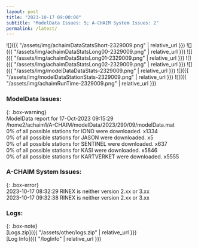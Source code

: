 ```yaml
---
layout: post
title: "2023-10-17 09:00:00"
subtitle: "ModelData Issues: 5; A-CHAIM System Issues: 2"
permalink: /latest/
---
```


![]({{ "/assets/img/achaimDataStatsShort-2329009.png" | relative_url }})
![]({{ "/assets/img/achaimDataStatsLong00-2329009.png" | relative_url }})
![]({{ "/assets/img/achaimDataStatsLong01-2329009.png" | relative_url }})
![]({{ "/assets/img/achaimDataStatsLong02-2329009.png" | relative_url }})
![]({{ "/assets/img/modelDataDataStats-2329009.png" | relative_url }})
![]({{ "/assets/img/modelDataStationStats-2329009.png" | relative_url }})
![]({{ "/assets/img/achaimRunTime-2329009.png" | relative_url }})


### ModelData Issues:  
  
{: .box-warning}  
 ModelData report for 17-Oct-2023 09:15:29   
 /home2/achaim1/A-CHAIM/modelData/2023/290/09/modelData.mat   
 0% of all possible stations for IONO were downloaded. x1334   
 0% of all possible stations for JASON were downloaded. x5   
 0% of all possible stations for SENTINEL were downloaded. x637   
 0% of all possible stations for KASI were downloaded. x5846   
 0% of all possible stations for KARTVERKET were downloaded. x5555   
  
### A-CHAIM System Issues:  
  
{: .box-error}  
2023-10-17 08:32:29 RINEX is neither version 2.xx or 3.xx  
2023-10-17 09:32:38 RINEX is neither version 2.xx or 3.xx  

### Logs:  
  
{: .box-note}  
[Logs.zip]({{ "/assets/other/logs.zip" | relative_url }})  
[Log Info]({{ "/logInfo" | relative_url }})  

